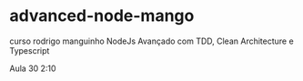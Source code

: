 # advanced-node-mango
curso rodrigo manguinho NodeJs Avançado com TDD, Clean Architecture e Typescript

Aula 30 2:10
